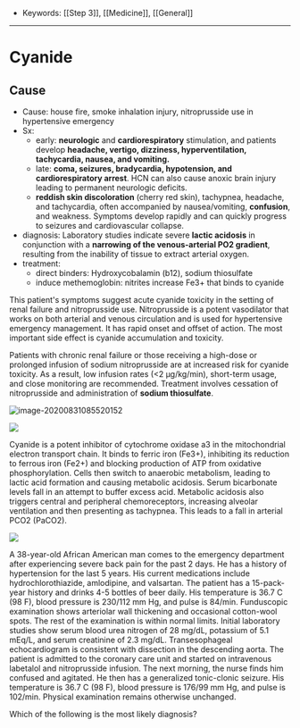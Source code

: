 - Keywords: [[Step 3]], [[Medicine]], [[General]]

---

# Cyanide

## Cause

<!-- cyanide poisoning cause, sx, dx, management -->

- Cause: house fire, smoke inhalation injury, nitroprusside use in hypertensive emergency
- Sx:
  - early: **neurologic** and **cardiorespiratory** stimulation, and patients develop **headache, vertigo, dizziness, hyperventilation, tachycardia, nausea, and vomiting.**
  - late: **coma, seizures, bradycardia, hypotension, and cardiorespiratory arrest**. HCN can also cause anoxic brain injury leading to permanent neurologic deficits.
  - **reddish skin discoloration** (cherry red skin), tachypnea, headache, and tachycardia, often accompanied by nausea/vomiting, **confusion**, and weakness. Symptoms develop rapidly and can quickly progress to seizures and cardiovascular collapse.
- diagnosis: Laboratory studies indicate severe **lactic acidosis** in conjunction with a **narrowing of the venous-arterial PO2 gradient**, resulting from the inability of tissue to extract arterial oxygen.
- treatment:
  - direct binders: Hydroxycobalamin (b12), sodium thiosulfate
  - induce methemoglobin: nitrites increase Fe3+ that binds to cyanide

This patient's symptoms suggest acute cyanide toxicity in the setting of renal failure and nitroprusside use. Nitroprusside is a potent vasodilator that works on both arterial and venous circulation and is used for hypertensive emergency management. It has rapid onset and offset of action. The most important side effect is cyanide accumulation and toxicity.

Patients with chronic renal failure or those receiving a high-dose or prolonged infusion of sodium nitroprusside are at increased risk for cyanide toxicity. As a result, low infusion rates (<2 µg/kg/min), short-term usage, and close monitoring are recommended. Treatment involves cessation of nitroprusside and administration of **sodium thiosulfate**.

![image-20200831085520152](https://photos.thisispiggy.com/file/wikiFiles/image-20200831085520152.png)

![](https://photos.thisispiggy.com/file/wikiFiles/L19531.jpg)

<!-- ignore -->

Cyanide is a potent inhibitor of cytochrome oxidase a3 in the mitochondrial electron transport chain. It binds to ferric iron (Fe3+), inhibiting its reduction to ferrous iron (Fe2+) and blocking production of ATP from oxidative phosphorylation. Cells then switch to anaerobic metabolism, leading to lactic acid formation and causing metabolic acidosis. Serum bicarbonate levels fall in an attempt to buffer excess acid. Metabolic acidosis also triggers central and peripheral chemoreceptors, increasing alveolar ventilation and then presenting as tachypnea. This leads to a fall in arterial PCO2 (PaCO2).

![](https://photos.thisispiggy.com/file/wikiFiles/Methemoglobinemia.gif)

A 38-year-old African American man comes to the emergency department after experiencing severe back pain for the past 2 days. He has a history of hypertension for the last 5 years. His current medications include hydrochlorothiazide, amlodipine, and valsartan. The patient has a 15-pack-year history and drinks 4-5 bottles of beer daily. His temperature is 36.7 C (98 F), blood pressure is 230/112 mm Hg, and pulse is 84/min. Funduscopic examination shows arteriolar wall thickening and occasional cotton-wool spots. The rest of the examination is within normal limits. Initial laboratory studies show serum blood urea nitrogen of 28 mg/dL, potassium of 5.1 mEq/L, and serum creatinine of 2.3 mg/dL. Transesophageal echocardiogram is consistent with dissection in the descending aorta. The patient is admitted to the coronary care unit and started on intravenous labetalol and nitroprusside infusion. The next morning, the nurse finds him confused and agitated. He then has a generalized tonic-clonic seizure. His temperature is 36.7 C (98 F), blood pressure is 176/99 mm Hg, and pulse is 102/min. Physical examination remains otherwise unchanged.

Which of the following is the most likely diagnosis?
